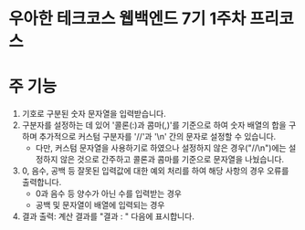 # 우아한 테크코스 웹백엔드 7기 1주차 프리코스

# 주 기능

1. 기호로 구분된 숫자 문자열을 입력받습니다.
2. 구분자를 설정하는 데 있어 '콜론(:)과 콤마(,)'를 기준으로 하여 숫자 배열의 합을 구하며 추가적으로 커스텀 구분자를 '//'과 '\n' 간의 문자로 설정할 수 있습니다.
   - 다만, 커스텀 문자열을 사용하기로 하였으나 설정하지 않은 경우("//\n")에는 설정하지 않은 것으로 간주하고 콜론과 콤마를 기준으로 문자열을 나눴습니다.
3. 0, 음수, 공백 등 잘못된 입력값에 대한 예외 처리를 하여 해당 사항의 경우 오류를 출력합니다.
   - 0과 음수 등 양수가 아닌 수를 입력받는 경우
   - 공백 및 문자열이 배열에 입력되는 경우
4. 결과 출력: 계산 결과를 "결과 : " 다음에 표시합니다.
